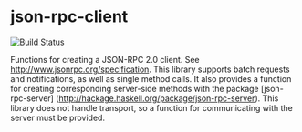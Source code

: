 json-rpc-client
===============
[![Build Status](https://travis-ci.org/grayjay/json-rpc-client.svg?branch=master)](https://travis-ci.org/grayjay/json-rpc-client)


Functions for creating a JSON-RPC 2.0 client.  See
http://www.jsonrpc.org/specification. This library supports
batch requests and notifications, as well as single method
calls.  It also provides a function for creating corresponding
server-side methods with the package [json-rpc-server]
(http://hackage.haskell.org/package/json-rpc-server).
This library does not handle transport, so a function for
communicating with the server must be provided.
